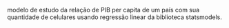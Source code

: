 modelo de estudo da relação de PIB per capita de um país com sua quantidade de celulares usando regressão linear da biblioteca statsmodels.